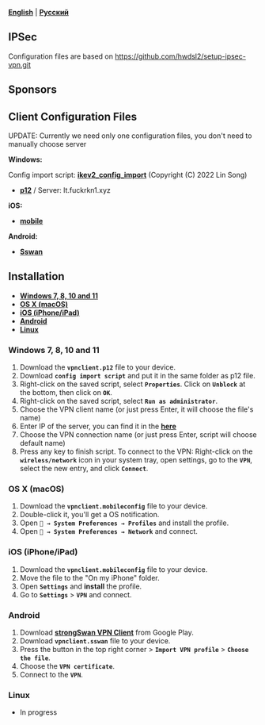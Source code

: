 [**English**](README.md) | [**Русский**](README-ru.md)

## IPSec 

Configuration files are based on https://github.com/hwdsl2/setup-ipsec-vpn.git


## Sponsors 

## Client Configuration Files

UPDATE: Currently we need only one configuration files, you don't need to manually choose server 

**Windows:**

Config import script: [**ikev2_config_import**](/client-conf/ikev2_config_import.cmd) (Copyright (C) 2022 Lin Song)
- [**p12**](/client-conf/vpnclient.p12) / Server: lt.fuckrkn1.xyz

**iOS:**
- [**mobile**](/client-conf/vpnclient.mobileconfig)

**Android:**
- [**Sswan**](/client-conf/vpnclient.sswan)


## Installation

* [**Windows 7, 8, 10 and 11**](#windows-7-8-10-and-11)
* [**OS X (macOS)**](#os-x-macos)
* [**iOS (iPhone/iPad)**](#ios-iphoneipad)
* [**Android**](#android)
* [**Linux**](#linux)

### Windows 7, 8, 10 and 11
1. Download the **``vpnclient.p12``** file to your device.
2. Download **``config import script``** and put it in the same folder as p12 file.
3. Right-click on the saved script, select **``Properties``**. Click on **``Unblock``** at the bottom, then click on **``OK``**.
4. Right-click on the saved script, select **``Run as administrator``**.
5. Choose the VPN client name (or just press Enter, it will choose the file's name)
6. Enter IP of the server, you can find it in the [**here**](#client-configuration-files)
7. Choose the VPN connection name (or just press Enter, script will choose default name)
8. Press any key to finish script.
To connect to the VPN: Right-click on the **``wireless/network``** icon in your system tray, open settings, go to the **``VPN``**, select the new entry, and click **``Connect``**.

### OS X (macOS)
1. Download the **``vpnclient.mobileconfig``** file to your device.
2. Double-click it, you'll get a OS notification.
3. Open **`` → System Preferences → Profiles``** and install the profile.
4. Open **`` → System Preferences → Network``** and connect.

### iOS (iPhone/iPad)
1. Download the **``vpnclient.mobileconfig``** file to your device.
2. Move the file to the "On my iPhone" folder.
3. Open **``Settings``** and **install** the profile.
4. Go to **``Settings``** > **``VPN``** and connect.

### Android
1. Download [**strongSwan VPN Client**](https://play.google.com/store/apps/details?id=org.strongswan.android) from Google Play.
2. Download **``vpnclient.sswan``** file to your device.
3. Press the button in the top right corner > **``Import VPN profile``** > **``Choose the file``**.
4. Choose the **``VPN certificate``**.
5. Connect to the **``VPN``**.

### Linux
- In progress
